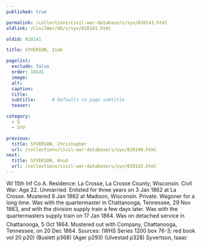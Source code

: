 ```yaml
---
published: true

permalink: /collections/civil-war-database/s/syv/010141.html
oldlink: /CivilWar/db/s/syv/010141.html

oldid: 010141

title: SYVERSON, Isak

pagelist:
  exclude: false
  order: 10141
  image: 
  alt:
  caption:
  title:
  subtitle:      # Defaults to page subtitle
  teaser:

category: 
  - S 
  - SYV

previous:
  title: SYVERSON, Christopher
  url: /collections/civil-war-database/s/syv/010140.html  
next:
  title: SYVERSON, Knud
  url: /collections/civil-war-database/s/syv/010142.html   
---
```

WI 15th Inf Co A. Residence: La Crosse, La Crosse County, Wisconsin. Civil War: Age 22. Unmarried. Enlisted for three years on 3 Jan 1862 at La Crosse. Mustered 8 Jan 1862 at Madison, Wisconsin. Private. Wagoner for a long time. Was with the quartermaster in Chattanooga, Tennessee, 29 Nov 1863, and with the division supply train a few days later. Was with the quartermaster&#146;s supply train on 17 Jan 1864. Was on detached service in Chattanooga, 5 Oct 1864. Mustered out with Company, Chattanooga, Tennessee, on 20 Dec 1864. Sources: (WHS Series 1200 box 76-3; red book vol 20 p20) (Buslett p368) (Ager p293) (Ulvestad p328) &#147;Syvertson, Isaac&#148;